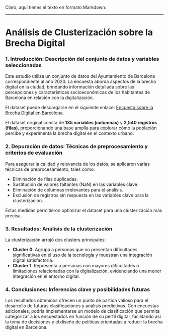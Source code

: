 Claro, aquí tienes el texto en formato Markdown:

---

# Análisis de Clusterización sobre la Brecha Digital

### 1. Introducción: Descripción del conjunto de datos y variables seleccionadas

Este estudio utiliza un conjunto de datos del Ayuntamiento de Barcelona correspondiente al año 2020. La encuesta aborda aspectos de la brecha digital en la ciudad, brindando información detallada sobre las percepciones y características socioeconómicas de los habitantes de Barcelona en relación con la digitalización. 

El dataset puede descargarse en el siguiente enlace: [Encuesta sobre la Brecha Digital en Barcelona](https://opendata-ajuntament.barcelona.cat/data/es/dataset/enquesta-escletxa-digital).

El dataset original consta de **135 variables (columnas)** y **2,540 registros (filas)**, proporcionando una base amplia para explorar cómo la población percibe y experimenta la brecha digital en el contexto urbano.

### 2. Depuración de datos: Técnicas de preprocesamiento y criterios de evaluación

Para asegurar la calidad y relevancia de los datos, se aplicaron varias técnicas de preprocesamiento, tales como:

   - Eliminación de filas duplicadas.
   - Sustitución de valores faltantes (NaN) en las variables clave.
   - Eliminación de columnas irrelevantes para el análisis.
   - Exclusión de registros sin respuesta en las variables clave para la clusterización.

Estas medidas permitieron optimizar el dataset para una clusterización más precisa.

### 3. Resultados: Análisis de la clusterización

La clusterización arrojó dos clusters principales:

   - **Cluster 0**: Agrupa a personas que no presentan dificultades significativas en el uso de la tecnología y muestran una integración digital satisfactoria.
   - **Cluster 1**: Representa a personas con mayores dificultades o limitaciones relacionadas con la digitalización, evidenciando una menor integración en el entorno digital.

### 4. Conclusiones: Inferencias clave y posibilidades futuras

Los resultados obtenidos ofrecen un punto de partida valioso para el desarrollo de futuras clasificaciones y análisis predictivos. Con encuestas adicionales, podría implementarse un modelo de clasificación que permita categorizar a los encuestados en función de su perfil digital, facilitando así la toma de decisiones y el diseño de políticas orientadas a reducir la brecha digital en Barcelona.
